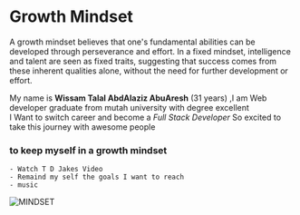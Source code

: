 # Growth Mindset

A growth mindset believes that one's fundamental abilities can be developed through perseverance and effort. In a fixed mindset, intelligence and talent are seen as fixed traits, 
suggesting that success comes from these inherent qualities alone, without the need for further development or effort.

My name is **Wissam Talal AbdAlaziz AbuAresh** (31 years) ,I am Web developer graduate from mutah university with degree excellent  
I Want to switch career and become a *Full Stack Developer*
So excited to take this journey with awesome people 

### to keep myself in a growth mindset

```
- Watch T D Jakes Video
- Remaind my self the goals I want to reach
- music
```
 

![MINDSET](Mindset.jpq)
